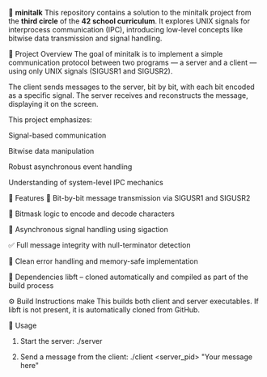 📨 **minitalk**
This repository contains a solution to the minitalk project from the **third circle** of the **42 school curriculum**.
It explores UNIX signals for interprocess communication (IPC), introducing low-level concepts like bitwise data transmission and signal handling.

🚀 Project Overview
The goal of minitalk is to implement a simple communication protocol between two programs — a server and a client — using only UNIX signals (SIGUSR1 and SIGUSR2).

The client sends messages to the server, bit by bit, with each bit encoded as a specific signal. The server receives and reconstructs the message, displaying it on the screen.

This project emphasizes:

Signal-based communication

Bitwise data manipulation

Robust asynchronous event handling

Understanding of system-level IPC mechanics

🎯 Features
🔁 Bit-by-bit message transmission via SIGUSR1 and SIGUSR2

🧠 Bitmask logic to encode and decode characters

🧵 Asynchronous signal handling using sigaction

✅ Full message integrity with null-terminator detection

🧹 Clean error handling and memory-safe implementation

🔗 Dependencies
libft – cloned automatically and compiled as part of the build process

⚙️ Build Instructions
make
This builds both client and server executables. If libft is not present, it is automatically cloned from GitHub.

💬 Usage
1. Start the server:
./server

2. Send a message from the client:
./client <server_pid> "Your message here"
